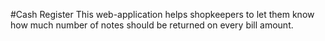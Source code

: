 #Cash Register
This web-application helps shopkeepers to let them know how much number of notes should be returned on every bill amount.